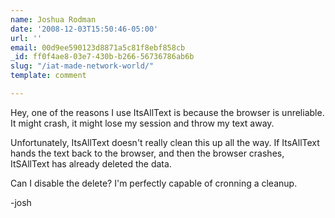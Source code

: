 ```yaml
---
name: Joshua Rodman
date: '2008-12-03T15:50:46-05:00'
url: ''
email: 00d9ee590123d8871a5c81f8ebf858cb
_id: ff0f4ae8-03e7-430b-b266-56736786ab6b
slug: "/iat-made-network-world/"
template: comment

---
```


Hey, one of the reasons I use ItsAllText is because the browser is
unreliable.  It might crash, it might lose my session and throw my text
away.

Unfortunately, ItsAllText doesn't really clean this up all the way.  If
ItsAllText hands the text back to the browser, and then the browser crashes,
ItSAllText has already deleted the data.

Can I disable the delete?  I'm perfectly capable of cronning a cleanup.

-josh
